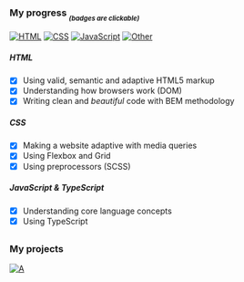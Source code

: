 ### My progress *<sub><sub>(badges are clickable)*

[![HTML](https://shields.io/badge/-HTML5-E34F26?logo=html5&style=for-the-badge&logoColor=fff)](https://www.youtube.com/watch?v=dQw4w9WgXcQ) 
[![CSS](https://shields.io/badge/-CSS3-1572B6?logo=css3&style=for-the-badge&logoColor=fff)](https://www.youtube.com/watch?v=dQw4w9WgXcQ)
[![JavaScript](https://shields.io/badge/-JavaScript-F7DF1E?logo=javascript&style=for-the-badge&logoColor=222)](https://www.youtube.com/watch?v=dQw4w9WgXcQ)
[![*Other*](https://img.shields.io/badge/...and_more-f8d8ed?style=for-the-badge&logo=markdown&logoColor=white)](https://www.youtube.com/watch?v=dQw4w9WgXcQ)
  
##### HTML
  - [X] Using valid, semantic and adaptive HTML5 markup
  - [X] Understanding how browsers work (DOM)
  - [X] Writing clean and *beautiful* code with BEM methodology
  
##### CSS
  - [X] Making a website adaptive with media queries
  - [X] Using Flexbox and Grid
  - [X] Using preprocessors (SCSS)
  
##### JavaScript & TypeScript
  - [X] Understanding core language concepts
  - [X] Using TypeScript
  
## 
### My projects
[![A](https://img.shields.io/badge/Notes,_Skills_And_Todos-%23000000.svg?style=for-the-badge&logo=notion&logoColor=white)](https://github.com/chlkvnck/chlkvnck/blob/gh-pages/README.md)
